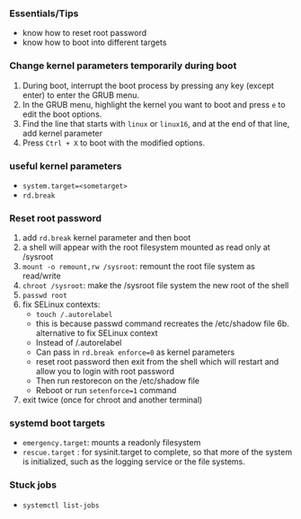 ### Essentials/Tips
* know how to reset root password
* know how to boot into different targets

### Change kernel parameters temporarily during boot
1. During boot, interrupt the boot process by pressing any key (except enter) to enter the GRUB menu.
2. In the GRUB menu, highlight the kernel you want to boot and press `e` to edit the boot options.
3. Find the line that starts with `linux` or `linux16`, and at the end of that line, add kernel parameter
4. Press `Ctrl + X` to boot with the modified options.

### useful kernel parameters

* `system.target=<sometarget>`
* `rd.break`

### Reset root password
1. add `rd.break` kernel parameter and then boot
2. a shell will appear with the root filesystem mounted as read only at /sysroot
3. `mount -o remount,rw /sysroot`: remount the root file system as read/write
4. `chroot /sysroot`:  make the /sysroot file system the new root of the shell
5. `passwd root`
6. fix SELinux contexts: 
    * `touch /.autorelabel`
    * this is because passwd command recreates the /etc/shadow file
6b. alternative to fix SELinux context
    * Instead of /.autorelabel
    * Can pass in `rd.break enforce=0` as kernel parameters
    * reset root password then exit from the shell which will restart and allow you to login with root password
    * Then run restorecon on the /etc/shadow file 
    * Reboot or run `setenforce=1` command
7. exit twice (once for chroot and another terminal)


### systemd boot targets
* `emergency.target`: mounts a readonly filesystem
* `rescue.target` : for sysinit.target to complete, so that more of the system is initialized, such as the logging service or the file systems.



### Stuck jobs
* `systemctl list-jobs`



